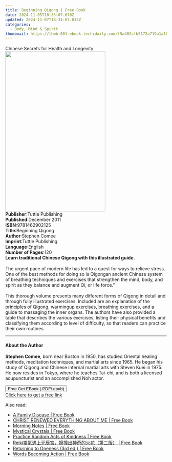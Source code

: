 ```yaml
---
title: Beginning Qigong | Free Book
date: 2024-11-05T18:33:07.670Z
updated: 2024-11-07T18:31:07.015Z
categories:
  - Body, Mind & Spirit
thumbnail: https://thmb-001-ebook.techidaily.com/f5a402cfb5172a719a1a180d48f3d195f2fe2a4d5d5eef76907696d246ca42c8.jpg
---
```

<main id="book-container">
  <div class="flex flex-col">
    <div class="book-brief flex-1 py-6 px-4 sm:p-6 md:py-10 md:px-8">
      <!-- brief-->
      <div class="book-brief-main">
        Chinese Secrets for Health and Longevity
      </div>
    </div>
    <div
      class="book-meta-info flex-1 grid gap-4 col-start-1 col-end-3 row-start-1 sm:mb-6 sm:grid-cols-4 lg:gap-6 lg:col-start-2 lg:row-end-6 lg:row-span-6 lg:mb-0"
    >
      <div
        class="book-meta-info-left place-content-center mt-4 p-4 text-sm leading-6 col-start-2 col-span-2 dark:text-slate-400"
      >
        <img
          class="w-full h-500 object-cover rounded-lg sm:h-255 sm:col-span-2 lg:col-span-full"
          src="https://img-001-ebook.techidaily.com/9cecf7b1f1c2c95f3ac6a1ea36c0aa58a6547028980b021278fd69388b69ef8e.jpg"
          alt=""
          width="312"
          height="500"
        />
      </div>
      <div
        class="book-meta-info-right mt-2 col-start-1 row-start-2 col-span-3 self-center"
      >
        <!-- meta data  -->
        <div class="flex flex-col px-4 md:px-8">
          <div class="flex-1">
            <strong>Publisher</strong>:<span class="px-2"
              >Tuttle Publishing</span
            >
          </div>
          <div class="flex-1">
            <strong>Published</strong>:<span class="px-2">December 2011</span>
          </div>
          <div class="flex-1">
            <strong>ISBN</strong>:<span class="px-2">9781462902125</span>
          </div>
          <div class="flex-1">
            <strong>Title</strong>:<span class="px-2">Beginning Qigong</span>
          </div>
          <div class="flex-1">
            <strong>Author</strong>:<span class="px-2">Stephen Comee</span>
          </div>
          <div class="flex-1">
            <strong>Imprint</strong>:<span class="px-2">Tuttle Publishing</span>
          </div>
          <div class="flex-1">
            <strong>Language</strong>:<span class="px-2">English</span>
          </div>
          <div class="flex-1">
            <strong>Number of Pages</strong>:<span class="px-2">120</span>
          </div>
        </div>
      </div>
    </div>
    <div class="book-description flex-1 py-6 px-4 sm:p-6 md:py-10 md:px-8">
      <div class="book-description-main">
        <div accordion-content="" id="description">
          <b>Learn traditional Chinese Qigong with this illustrated guide.</b
          ><br /><br />The urgent pace of modern life has led to a quest for
          ways to relieve stress. One of the best methods for doing so is
          Qigongan ancient Chinese system of breathing techniques and exercises
          that strengthen the mind, body, and spirit as they balance and augment
          Qi, or life force.”<br /><br />This thorough volume presents many
          different forms of Qigong in detail and through fully illustrated
          exercises. Included are an explanation of the principles of Qigong,
          warmingup exercises, breathing exercises, and a guide to massaging the
          inner organs. The authors have also provided a table that describes
          the various exercises, listing their physical benefits and classifying
          them according to level of difficulty, so that readers can practice
          their own routines.<br />
        </div>
      </div>
    </div>
    <div class="book-excerpts flex-1 py-6 px-4 sm:p-6 md:py-10 md:px-8">
      <!-- excerpts-->
      <div class="book-excerpts-main">
        <hr />
        <h4 class="placeholder placeholder-heading">
          <span>About the Author</span>
        </h4>
        <p>
          <b>Stephen Comee</b>, born near Boston in 1950, has studied Oriental
          healing methods, meditation techniques, and martial arts since 1965.
          He began his study of Qigong and Chinese internal martial arts with
          Steven Kuei in 1975. He now resides in Tokyo, where he teaches
          Tai-chi, and is both a licensed acupuncturist and an accomplished Noh
          actor.
        </p>
      </div>
    </div>
    <div
      class="book-about-author flex-1 py-6 px-4 sm:p-6 md:py-10 md:px-8"
    ></div>
    <div class="book-free-get flex-1 py-6 px-4 sm:p-6 md:py-10 md:px-8">
      <button
        id="btn-free-get"
        class="bg-blue-500 hover:bg-blue-700 text-white font-bold py-2 px-4 rounded"
      >
        Free Get EBook (.PDF/.epub)
      </button>
      <div id="countdown-display" class="px-2 text-lg mt-2"></div>
      <a
        id="free-link"
        class="hidden bg-blue-500 hover:bg-blue-700 text-white font-bold py-2 px-4 rounded"
        href="https://www.ebooks.com/en-us/book/96512018/beginning-qigong/stephen-comee/"
        target="_blank"
        >Click here to get a free link</a
      >
    </div>
    <script>
      let countdownTime = 0;
      let countdownInterval = null;
      document
        .getElementById('btn-free-get')
        .addEventListener('click', startCountdown);
      function startCountdown() {
        countdownTime = new Date().getTime() + 60000 * 3;
        countdownInterval = setInterval(updateCountdown, 1000);
        document.getElementById('btn-free-get').disabled = true;
        document
          .getElementById('btn-free-get')
          .classList.add('bg-gray-500', 'cursor-not-allowed');
      }
      function updateCountdown() {
        let currentTime = new Date().getTime();
        let timeLeft = countdownTime - currentTime;
        let secondsLeft = Math.floor(timeLeft / 1000);
        document.getElementById('countdown-display').innerHTML =
          `Remaining time: ${secondsLeft} seconds.`;
        if (secondsLeft <= 0) {
          clearInterval(countdownInterval);
          document.getElementById('btn-free-get').classList.add('hidden');
          document.getElementById('free-link').classList.remove('hidden');
          document.getElementById('countdown-display').innerHTML = '';
        }
      }
    </script>
  </div>
</main>

<ins class="adsbygoogle"
      style="display:block"
      data-ad-client="ca-pub-7571918770474297"
      data-ad-slot="8358498916"
      data-ad-format="auto"
      data-full-width-responsive="true"></ins>
    

<span class="atpl-alsoreadstyle">Also read:</span>
<div><ul>
<li><a href="https://novels-ebooks.techidaily.com/210193662-9781476641959-a-family-disease/"><u>A Family Disease | Free Book</u></a></li>
<li><a href="https://novels-ebooks.techidaily.com/210193888-9780578830605-christ-renewed-everything-about-me/"><u>CHRIST RENEWED EVERYTHING ABOUT ME | Free Book</u></a></li>
<li><a href="https://novels-ebooks.techidaily.com/210193512-9781609251932-morning-notes/"><u>Morning Notes | Free Book</u></a></li>
<li><a href="https://novels-ebooks.techidaily.com/210193532-9781642501896-mystical-crystals/"><u>Mystical Crystals | Free Book</u></a></li>
<li><a href="https://novels-ebooks.techidaily.com/210193518-9781609258146-practice-random-acts-of-kindness/"><u>Practice Random Acts of Kindness | Free Book</u></a></li>
<li><a href="https://novels-ebooks.techidaily.com/210193921-9781647844004-reiki/"><u>Reiki靈氣遇上元辰宮，擦撞出神奇的火花（第二版） | Free Book</u></a></li>
<li><a href="https://novels-ebooks.techidaily.com/210193892-9781931679169-returning-to-oneness-3rd-ed/"><u>Returning to Oneness (3rd ed.) | Free Book</u></a></li>
<li><a href="https://novels-ebooks.techidaily.com/210193834-9780998609331-words-becoming-action/"><u>Words Becoming Action | Free Book</u></a></li>
</ul></div>

